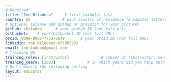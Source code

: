 ```yaml
---
# Required:
title: "Zoë Bilodeau"     # first (middle) last
country: US              # your country of residence (2 capital letters, e.g. US, GB, DE)
# Optional (please add github or gravatar for your picture)
github: zbilodea      # your github ID (not full url)
bitbucket:    # your bitbucket ID (not full URL)
orcid: 0009-0005-7753-5649       # your orcid ID (not full URL)
linkedin: zoë-bilodeau-0778b3202
email: zobilodeau@gmail.com
# Training WG
training_roles: [instructor]              # subset of [instructor, mentor, facilitator, author], can stay empty ([])
training_years: [2023]              # in which years did you help out? (e.g. [2020, 2019])
# Don't modify the following setting
layout: educator
---
```

<!-- Optional: Write something about yourself below this comment. Markdown styling is supported. -->
